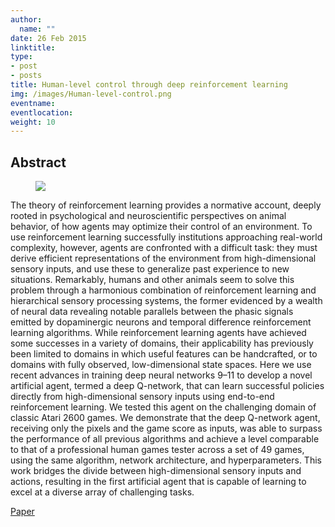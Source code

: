 ```yaml
---
author:
  name: ""
date: 26 Feb 2015
linktitle:
type:
- post
- posts
title: Human-level control through deep reinforcement learning
img: /images/Human-level-control.png
eventname:
eventlocation:  
weight: 10
---
```


## Abstract

<figure>
  <img src="/images/Human-level-control.png" />
</figure>

The theory of reinforcement learning provides a normative account, deeply rooted in psychological and neuroscientific perspectives on animal behavior, of how agents may optimize their control of an environment. To use reinforcement learning successfully institutions approaching real-world complexity, however, agents are confronted with a difficult task: they must derive efficient representations of the environment from high-dimensional sensory inputs, and use these to generalize past experience to new situations. Remarkably, humans and other animals seem to solve this problem through a harmonious combination of reinforcement learning and hierarchical sensory processing systems, the former evidenced by a wealth of neural data revealing notable parallels between the phasic signals emitted by dopaminergic neurons and temporal difference reinforcement learning algorithms. While reinforcement learning agents have achieved some successes in a variety of domains, their applicability has previously been limited to domains in which useful features can be handcrafted, or to domains with fully observed, low-dimensional state spaces. Here we use recent advances in training deep neural networks 9–11 to develop a novel artificial agent, termed a deep Q-network, that can learn successful policies directly from high-dimensional sensory inputs using end-to-end reinforcement learning. We tested this agent on the challenging domain of classic Atari 2600 games. We demonstrate that the deep Q-network agent, receiving only the pixels and the game score as inputs, was able to surpass the performance of all previous algorithms and achieve a level comparable to that of a professional human games tester across a set of 49 games, using the same algorithm, network architecture, and hyperparameters. This work bridges the divide between high-dimensional sensory inputs and actions, resulting in the first artificial agent that is capable of learning to excel at a diverse array of challenging tasks.


[Paper](https://web.stanford.edu/class/psych209/Readings/MnihEtAlHassibis15NatureControlDeepRL.pdf)
